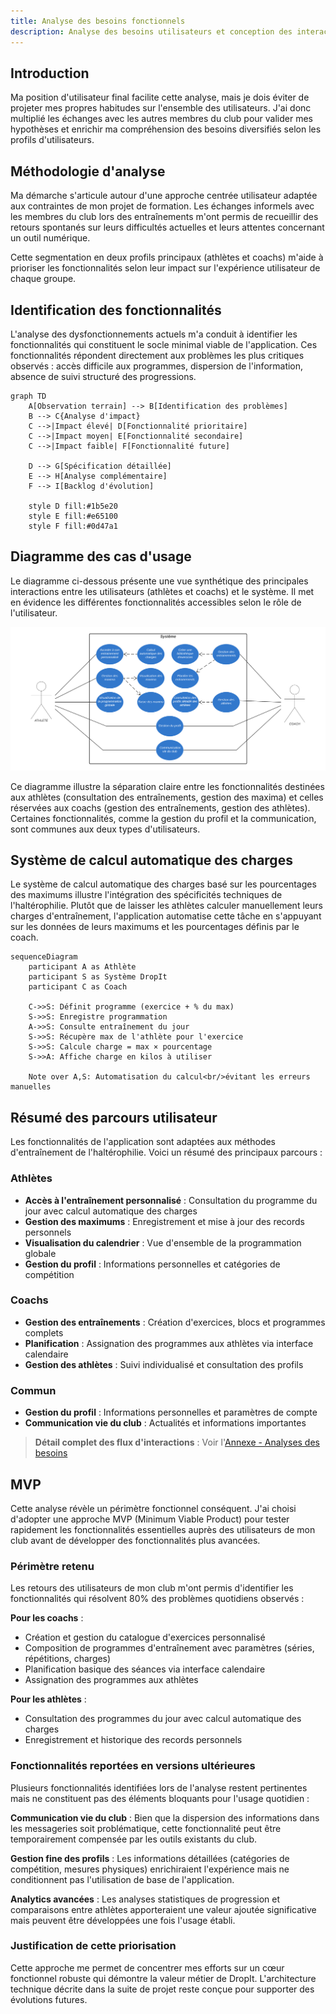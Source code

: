 ```yaml
---
title: Analyse des besoins fonctionnels
description: Analyse des besoins utilisateurs et conception des interactions pour DropIt
---
```


## Introduction

Ma position d'utilisateur final facilite cette analyse, mais je dois éviter de projeter mes propres habitudes sur l'ensemble des utilisateurs. J'ai donc multiplié les échanges avec les autres membres du club pour valider mes hypothèses et enrichir ma compréhension des besoins diversifiés selon les profils d'utilisateurs.

## Méthodologie d'analyse

Ma démarche s'articule autour d'une approche centrée utilisateur adaptée aux contraintes de mon projet de formation. Les échanges informels avec les membres du club lors des entraînements m'ont permis de recueillir des retours spontanés sur leurs difficultés actuelles et leurs attentes concernant un outil numérique.

Cette segmentation en deux profils principaux (athlètes et coachs) m'aide à prioriser les fonctionnalités selon leur impact sur l'expérience utilisateur de chaque groupe.

## Identification des fonctionnalités

L'analyse des dysfonctionnements actuels m'a conduit à identifier les fonctionnalités qui constituent le socle minimal viable de l'application. Ces fonctionnalités répondent directement aux problèmes les plus critiques observés : accès difficile aux programmes, dispersion de l'information, absence de suivi structuré des progressions.

```mermaid
graph TD
    A[Observation terrain] --> B[Identification des problèmes]
    B --> C{Analyse d'impact}
    C -->|Impact élevé| D[Fonctionnalité prioritaire]
    C -->|Impact moyen| E[Fonctionnalité secondaire]
    C -->|Impact faible| F[Fonctionnalité future]
    
    D --> G[Spécification détaillée]
    E --> H[Analyse complémentaire]
    F --> I[Backlog d'évolution]
    
    style D fill:#1b5e20
    style E fill:#e65100
    style F fill:#0d47a1
```

## Diagramme des cas d'usage

Le diagramme ci-dessous présente une vue synthétique des principales interactions entre les utilisateurs (athlètes et coachs) et le système. Il met en évidence les différentes fonctionnalités accessibles selon le rôle de l'utilisateur.

![Diagramme des cas d'usage](../../../assets/diagram-use-cases.png)

Ce diagramme illustre la séparation claire entre les fonctionnalités destinées aux athlètes (consultation des entraînements, gestion des maxima) et celles réservées aux coachs (gestion des entraînements, gestion des athlètes). Certaines fonctionnalités, comme la gestion du profil et la communication, sont communes aux deux types d'utilisateurs.

## Système de calcul automatique des charges

Le système de calcul automatique des charges basé sur les pourcentages des maximums illustre l'intégration des spécificités techniques de l'haltérophilie. Plutôt que de laisser les athlètes calculer manuellement leurs charges d'entraînement, l'application automatise cette tâche en s'appuyant sur les données de leurs maximums et les pourcentages définis par le coach.

```mermaid
sequenceDiagram
    participant A as Athlète
    participant S as Système DropIt
    participant C as Coach
    
    C->>S: Définit programme (exercice + % du max)
    S->>S: Enregistre programmation
    A->>S: Consulte entraînement du jour
    S->>S: Récupère max de l'athlète pour l'exercice
    S->>S: Calcule charge = max × pourcentage
    S->>A: Affiche charge en kilos à utiliser
    
    Note over A,S: Automatisation du calcul<br/>évitant les erreurs manuelles
```

## Résumé des parcours utilisateur

Les fonctionnalités de l'application sont adaptées aux méthodes d'entraînement de l'haltérophilie. Voici un résumé des principaux parcours :

### Athlètes
- **Accès à l'entraînement personnalisé** : Consultation du programme du jour avec calcul automatique des charges
- **Gestion des maximums** : Enregistrement et mise à jour des records personnels
- **Visualisation du calendrier** : Vue d'ensemble de la programmation globale
- **Gestion du profil** : Informations personnelles et catégories de compétition

### Coachs  
- **Gestion des entraînements** : Création d'exercices, blocs et programmes complets
- **Planification** : Assignation des programmes aux athlètes via interface calendaire
- **Gestion des athlètes** : Suivi individualisé et consultation des profils

### Commun
- **Gestion du profil** : Informations personnelles et paramètres de compte
- **Communication vie du club** : Actualités et informations importantes

> **Détail complet des flux d'interactions** : Voir l'[Annexe - Analyses des besoins](/annexes/analyses-besoins/)

## MVP

Cette analyse révèle un périmètre fonctionnel conséquent. J'ai choisi d'adopter une approche MVP (Minimum Viable Product) pour tester rapidement les fonctionnalités essentielles auprès des utilisateurs de mon club avant de développer des fonctionnalités plus avancées.

### Périmètre retenu

Les retours des utilisateurs de mon club m'ont permis d'identifier les fonctionnalités qui résolvent 80% des problèmes quotidiens observés :

**Pour les coachs** :
- Création et gestion du catalogue d'exercices personnalisé
- Composition de programmes d'entraînement avec paramètres (séries, répétitions, charges)
- Planification basique des séances via interface calendaire
- Assignation des programmes aux athlètes

**Pour les athlètes** :
- Consultation des programmes du jour avec calcul automatique des charges
- Enregistrement et historique des records personnels

### Fonctionnalités reportées en versions ultérieures

Plusieurs fonctionnalités identifiées lors de l'analyse restent pertinentes mais ne constituent pas des éléments bloquants pour l'usage quotidien :

**Communication vie du club** : Bien que la dispersion des informations dans les messageries soit problématique, cette fonctionnalité peut être temporairement compensée par les outils existants du club.

**Gestion fine des profils** : Les informations détaillées (catégories de compétition, mesures physiques) enrichiraient l'expérience mais ne conditionnent pas l'utilisation de base de l'application.

**Analytics avancées** : Les analyses statistiques de progression et comparaisons entre athlètes apporteraient une valeur ajoutée significative mais peuvent être développées une fois l'usage établi.

### Justification de cette priorisation

Cette approche me permet de concentrer mes efforts sur un cœur fonctionnel robuste qui démontre la valeur métier de DropIt. L'architecture technique décrite dans la suite de projet reste conçue pour supporter des évolutions futures.
